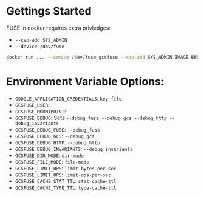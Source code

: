 # Gettings Started

FUSE in docker requires extra privledges:
* ```--cap-add SYS_ADMIN```
* ```--device /dev/fuse```

```bash
docker run ... --device /dev/fuse gcsfuse --cap-add SYS_ADMIN IMAGE BUCKET_NAME
```

# Environment Variable Options:
* ```GOOGLE_APPLICATION_CREDENTIALS```: ```key-file```
* ```GCSFUSE_USER```:
* ```GCSFUSE_MOUNTPOINT```:
* ```GCSFUSE_DEBUG```: Sets ```--debug_fuse --debug_gcs --debug_http --debug_invariants```
* ```GCSFUSE_DEBUG_FUSE```: ```--debug_fuse```
* ```GCSFUSE_DEBUG_GCS```: ```--debug_gcs```
* ```GCSFUSE_DEBUG_HTTP```: ```--debug_http```
* ```GCSFUSE_DEBUG_INVARIANTS```: ```--debug_invariants```
* ```GCSFUSE_DIR_MODE```: ```dir-mode```
* ```GCSFUSE_FILE_MODE```: ```file-mode```
* ```GCSFUSE_LIMIT_BPS```: ```limit-bytes-per-sec```
* ```GCSFUSE_LIMIT_OPS```: ```limit-ops-per-sec```
* ```GCSFUSE_CACHE_STAT_TTL```: ```stat-cache-ttl```
* ```GCSFUSE_CACHE_TYPE_TTL```: ```type-cache-ttl```
